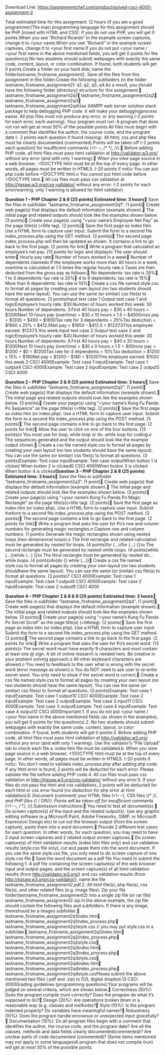 Download Link: https://assignmentchef.com/product/solved-csci-4000-assignment-2
<br>
<p class="ui header product-top-header" title="CSCI 4000 Assignment 2 Solution">Total estimated time for this assignment: 12 hours (if you are a good programmer)The main programming language for this assignment should be PHP (mixed with HTML and CSS). If you do not use PHP, you will get 0 points.When you see “Richard Ricardo” in the example screen captures, change it to &lt;your name.When you see “Richard” in the example screen captures, change it to &lt;your first name.If you do not put &lt;your name / &lt;your first name in the above mentioned fields, you will get 0 points for the question(s).No two students should submit webpages with exactly the same code, content, layout, or color combination. If found, both students will get 0 points.Create a folder on your hard disk, name the folderlastname_firstname_assignment2. Save all the files from this assignment in this folder.Create the following subfolders (in the folder lastname_firstname_assignment2): q1, q2, q3, q4.As a result, you should have the following folder (directory) structure for this assignment: lastname_firstname_assignment2q1 lastname_firstname_assignment2q2 lastname_firstname_assignment2q3 lastname_firstname_assignment2q4Use XAMPP web server solution stack package to help debugging PHP code. It will make your debuggingprocess easier. All php files must not produce any error, or any warning (-2 points for each error, each warning). Your program must run. A program that does not run will get at most 50% of the possible points.All files must begin with a comment that identifies the author, the course code, and the program date (- 2 points each question if found missing). All html, css and php files must be clearly documented (commented).Points will be taken off (-2 points each question) for insufficient comments (&lt;!– –, /* */, //). Before adding PHP code, all html files must pass html validation at <a href="https://validator.w3.org/" target="_blank" rel="nofollow noopener">http://validator.w3.org/</a> without any error (and with only 1 warning). When you view page source in a web browser, &lt;!DOCTYPE html must be at the top of every page. In other words, all pages must be written in HTML5. (-20 points if not)o You can put php code before &lt;!DOCTYPE html.o You cannot put html code before &lt;!DOCTYPE html. All css files must pass css validation at <a href="https://jigsaw.w3.org/css-validator/" target="_blank" rel="nofollow noopener">http://jigsaw.w3.org/css-validator/</a> without any error. (-2 points for each error/warning, only 1 warning is allowed for html validator)

<strong>Question 1 – PHP Chapter 2 &amp; 8 (25 points) Estimated time: 3 hours</strong> Save the files in subfolder “lastname_firstname_assignment2q1”. (1 point) Create web page(s) that displays the default information (example shown). The initial page and related outputs should look like the examples shown below. (3 points) Create your page(s) using “&lt;your name’s Employee Net Pay” as the page title(s) (&lt;title tag). (2 points) Save the first page as index.htm. Use a HTML form to capture user input. Submit the form to a second file index_process.php using the GET method. (3 points) The second page index_process.php will then be updated as shown. It contains a link to go back to the first page. (2 points for link) Write a program that calculated an employee’s net pay. (13 points for logic and display)o The user should enter Hourly pay rate Number of hours worked in a week Number of dependents claimedo If the employee works more than 40 hours in a week, overtime is calculated at 1.5 times the regular hourly rate.o Taxes are then deducted from the gross pay as follows: No dependents: tax rate is 28% 1 to 3 dependents: tax rate is 25% 4 to 6 dependents: tax rate is 15% More than 6 dependents: tax rate is 10% Create a css file named style.css to format all pages by creating your own layout (no two students should have the same layout). You can use the same (or similar) css file(s) to format all questions. (3 points)Input test case 1 Output test case 1 and logicEmployee’s hourly rate: $30.Number of hours worked this week: 50 hours.Number of dependents: 3.First 40 hours pay = $30 x 40 hours = $1200Next 10 hours pay (overtime) = $30 x 10 hours x 1.5 = $450Gross pay = $1200 + $450 = $1650Tax rate for 3 dependents = 25%Tax deduction = $1650 x 25% = $412.5Net pay = $1650 – $412.5 = $1237.5This employee earned: $1237.5 this week.Input test case 2 Output test case 2 and logicEmployee’s hourly rate: $40.Number of hours worked this week: 30 hours.Number of dependents: 4.First 40 hours pay = $40 x 30 hours = $1200Next 10 hours pay (overtime) = $30 x 0 hours x 1.5 = $0Gross pay = $1200 + $0 = $1200Tax rate for 4 dependents = 15%Tax deduction = $1200 x 15% = $180Net pay = $1200 – $180 = $1020This employee earned: $1020 this week.3 CSCI 4000Example: Test case 1 inputExample: Test case 1 output4 CSCI 4000Example: Test case 2 inputExample: Test case 2 output5 CSCI 4000

<strong>Question 2 – PHP Chapter 2 &amp; 8 (25 points) Estimated time: 3 hours</strong> Save the files in subfolder “lastname_firstname_assignment2q2”. (1 point) Create web page(s) that displays the default information (example shown). The initial page and related outputs should look like the examples shown below. (3 points) Create your page(s) using “&lt;your name’s Kung Fu Panda Po Sequence” as the page title(s) (&lt;title tag). (2 points) Save the first page as index.htm (or index.php). Use a HTML form to capture user input. Submit the form to a second file index_process.php using the POST method. (3 points) The second page contains a link to go back to the first page. (2 points for link) Allow the user to click on one of the four buttons. (13 points)o You must use for loop, while loop or do..while loop for coding.o The sequences generated and the output should look like the example output shown. Create a css file named style.css to format all pages by creating your own layout (no two students should have the same layout). You can use the same (or similar) css file(s) to format all questions. (3 points)Example: Test case inputExample: Test case outputWhen button 1 is clicked When button 2 is clicked6 CSCI 4000When button 3 is clicked When button 4 is clicked<strong>Question 3 – PHP Chapter 2 &amp; 8 (25 points) Estimated time: 3 hours</strong> Save the files in subfolder “lastname_firstname_assignment2q3”. (1 point) Create web page(s) that displays the default information (example shown). The initial page and related outputs should look like the examples shown below. (3 points) Create your page(s) using “&lt;your name’s Kung Fu Panda Po Magic Rectangle” as the page title(s)(&lt;title tag). (2 points) Save the first page as index.htm (or index.php). Use a HTML form to capture user input. Submit theform to a second file index_process.php using the POST method. (3 points) The second page contains a link to go back to the first page. (2 points for link) Write a program that asks the user for Po’s row and column numbers for generating magic rectangles.o Capture row and column numbers. (1 point)o Generate the magic rectangles shown using nested loops (two-dimensional loops).o The first rectangle and related calculation must be generated by nested for loops. (4 points)for (…){for (…) {}}o The second rectangle must be generated by nested while loops. (4 points)while (…){while (…) {}}o The third rectangle must be generated by nested do…while loops. (4 points)do{do {} while (…)} Create a css file named style.css to format all pages by creating your own layout (no two students shouldhave the same layout). You can use the same (or similar) css file(s) to format all questions. (3 points)7 CSCI 4000Example: Test case 1 inputExample: Test case 1 output8 CSCI 4000Example: Test case 2 inputExample: Test case 2 output9 CSCI 4000

<strong>Question 4 – PHP Chapter 2 &amp; 8 &amp; 9 (25 points) Estimated time: 3 hours</strong> Save the files in subfolder “lastname_firstname_assignment2q4”. (1 point) Create web page(s) that displays the default information (example shown). The initial page and related outputs should look like the examples shown below. (3 points) Create your page(s) using “&lt;your name’s Kung Fu Panda Po Secret Scroll” as the page title(s) (&lt;titletag). (2 points) Save the first page as index.htm (or index.php). Use a HTML form to capture user input. Submit the form to a second file index_process.php using the GET method. (3 points) The second page contains a link to go back to the first page. (2 points for link) Write a program that asks the user for Po’s secret word. (13 points)o The secret word must have exactly 9 characters and must contain at least one @ sign. A bit of online research is needed here. Be creative in your problem solving approach.o All other keyboard characters are allowed.o You need to feedback to the user what is wrong with the secret word (error message as shown).o You do NOT need to ask user to re-enter secret word. You only need to show if the secret word is correct. Create a css file named style.css to format all pages by creating your own layout (no two students should have the same layout). You can use the same (or similar) css file(s) to format all questions. (3 points)Example: Test case 1 inputExample: Test case 1 output10 CSCI 4000Example: Test case 2 inputExample: Test case 2 outputExample: Test case 3 input11 CSCI 4000Example: Test case 3 outputExample: Test case 4 inputExample: Test case 4 output12 CSCI 4000Important:1. If you do not put &lt;your name / &lt;your first name in the above mentioned fields (as shown in the examples), you will get 0 points for the question(s).2. No two students should submit webpages with exactly the same code, content, layout, or color combination. If found, both students will get 0 points.3. Before adding PHP code, all html files must pass html validation at <a href="https://validator.w3.org/" target="_blank" rel="nofollow noopener">http://validator.w3.org/</a> without any error (and with only 1 warning). Use the validator’s “File Upload” tab to check each file.a. index.htm file must be validated.b. When you view page source in a web browser, &lt;!DOCTYPE html must be at the top of every page. In other words, all pages must be written in HTML5. (-20 points if not)c. You don’t need to validate index_process.php after adding php code. If any html error is found, 2 points will be deducted for each error. Please validate the file before adding PHP code.4. All css files must pass css validation at <a href="https://jigsaw.w3.org/css-validator/" target="_blank" rel="nofollow noopener">http://jigsaw.w3.org/css-validator/</a> without any error.5. If your files do not pass the html and css validations, 2 points will be deducted for each html or css error found (no deduction for php error at html validation).6. Document (comment) your HTML files (&lt;!– –), CSS files (/* */), and PHP files (/* */ OR//). Points will be taken off for insufficient comments (&lt;!– –, /* */, //).Submission instructions: You need to test all document(s). Do screen capture(s) of the input and the related output(s). Use any graphic editing software (e.g.Microsoft Paint, Adobe Fireworks, GIMP, or Microsoft Expression Design etc) to cut out the browser output (from the screen capture), paste them into a word document. Provide 2 different test cases for each question. In other words, for each question, you may need to have 2 input screen captures and 2 related output screen captures. Do screen capture(s) of html validation results (index.htm files only) and css validation results (style.css file only), cut and paste them into the word document. If you use the same style.css file, you only need to do screen capture of one style.css file. Save the word document as a pdf file.You need to submit the following:1. A pdf file containing the screen capture(s) of the web browser input and output pages, and the screen capture(s) of all html validation results (from <a href="https://validator.w3.org/)" target="_blank" rel="nofollow noopener">http://validator.w3.org/)</a> and css validation results (from <a href="https://jigsaw.w3.org/css-validator/)" target="_blank" rel="nofollow noopener">http://jigsaw.w3.org/css-validator/)</a>, name the file lastname_firstname_assignment2.pdf.2. All html file(s), php file(s), css file(s), and other related files (e.g. image files). Zip your file folder(lastname_firstname_assignment2) into a single zip file (or rar file) lastname_firstname_assignment2.zip.In the above example, the zip file should contain the following files and subfolders. If there is any image, thereshould be a images subfolder. lastname_firstname_assignment2q1index.htm lastname_firstname_assignment2q1index_process.php lastname_firstname_assignment2q1style.css // you may put style.css in a subfolder lastname_firstname_assignment2q2index.htm lastname_firstname_assignment2q2index_process.php lastname_firstname_assignment2q2style.css lastname_firstname_assignment2q3index.htm lastname_firstname_assignment2q3index_process.php lastname_firstname_assignment2q3style.css lastname_firstname_assignment2q4index.htm lastname_firstname_assignment2q4index_process.php lastname_firstname_assignment2q4style.cssPlease submit the above mentioned two files (.pdf and .zip) to D2L digital dropbox.13 CSCI 4000Grading guidelines (programming questions):Your programs will be judged on several criteria, which are shown below. Correctness (50%): Does the program compile (run) correctly? Does the program do what it’s supposed to do? Design (20%): Are operations broken down in a reasonable way (e.g. classes and methods)? Style (10%): Is the program indented properly? Do variables have meaningful names? Robustness (10%): Does the program handle erroneous or unexpected input gracefully? Documentation (10%): Do all program files begin with a comment that identifies the author, the course code, and the program date? Are all the classes, methods and data fields clearly documented(commented)? Are unclear parts of code documented (commented)? (Some items mentioned may not apply to some languages)A program that does not compile (run) will get at most 50% of the possible points.